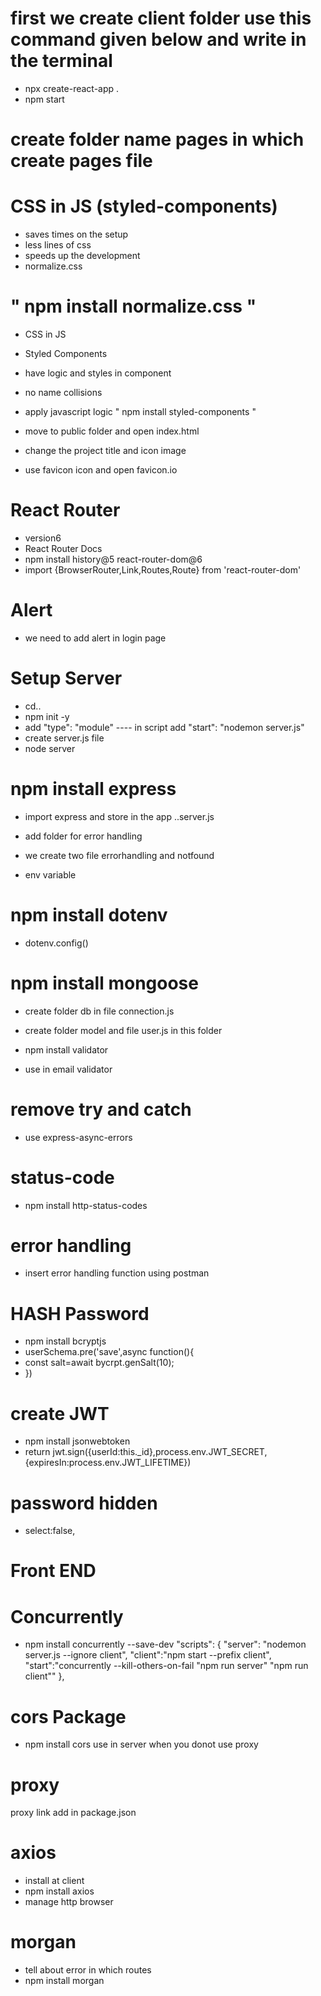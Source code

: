 # first we create client folder use this command given below and write in the terminal
- npx create-react-app . 
- npm start

# create folder name pages in which create pages file

# CSS in JS (styled-components)
- saves times on the setup
- less lines of css
- speeds up the development
- normalize.css
# " npm install normalize.css "


- CSS in JS
- Styled Components
- have logic and styles in component
- no name collisions
- apply javascript logic
" npm install styled-components "

- move to public folder and open index.html
- change the project title and icon image
- use favicon icon and open favicon.io

# React Router
- version6
- React Router Docs 
- npm install history@5 react-router-dom@6
- import {BrowserRouter,Link,Routes,Route} from 'react-router-dom'

# Alert 
- we need to add alert in login page

# Setup Server
- cd..
- npm init -y
- add "type": "module" ---- in script add "start": "nodemon server.js"
- create server.js file
- node server

# npm install express
- import express and store in the app ..server.js

- add folder for error handling 
- we create two file errorhandling and notfound 

- env variable
# npm install dotenv
- dotenv.config()

# npm install mongoose
- create folder db in file connection.js

- create folder model and file user.js in this folder
- npm install validator
- use in email validator

# remove try and catch 
- use express-async-errors

# status-code
- npm install http-status-codes 

# error handling 
- insert error handling function using postman

# HASH Password
- npm install bcryptjs 
- userSchema.pre('save',async function(){
-  const salt=await bycrpt.genSalt(10);
-  })

# create JWT 
- npm install jsonwebtoken
- return jwt.sign({userId:this._id},process.env.JWT_SECRET, {expiresIn:process.env.JWT_LIFETIME})

# password hidden
- select:false,

# Front END
# Concurrently
- npm install concurrently --save-dev
 "scripts": {
    "server": "nodemon server.js --ignore client",
    "client":"npm start --prefix client",
    "start":"concurrently --kill-others-on-fail \"npm run server\" \"npm run client\""
  },

# cors Package
- npm install cors
  use in server when you donot use proxy

# proxy
proxy link add in package.json  

# axios
- install at client
- npm install axios
- manage http browser

# morgan 
- tell about error in which routes 
- npm install morgan
